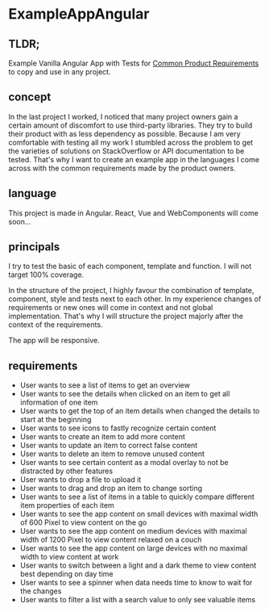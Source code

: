 # ExampleAppAngular

## TLDR;
Example Vanilla Angular App with Tests for [Common Product Requirements](#requirements) to copy and use in any project.

## concept
In the last project I worked, I noticed that many project owners gain a certain amount of discomfort to use third-party libraries. They try to build their product with as less dependency as possible. Because I am very comfortable with testing all my work I stumbled across the problem to get the varieties of solutions on StackOverflow or API documentation to be tested. That's why I want to create an example app in the languages I come across with the common requirements made by the product owners.

## language
This project is made in Angular. React, Vue and WebComponents will come soon...

## principals
I try to test the basic of each component, template and function. I will not target 100% coverage.

In the structure of the project, I highly favour the combination of template, component, style and tests next to each other. In my experience changes of requirements or new ones will come in context and not global implementation. That's why I will structure the project majorly after the context of the requirements.

The app will be responsive.

## requirements

* User wants to see a list of items to get an overview
* User wants to see the details when clicked on an item to get all information of one item
* User wants to get the top of an item details when changed the details to start at the beginning
* User wants to see icons to fastly recognize certain content
* User wants to create an item to add more content
* User wants to update an item to correct false content
* User wants to delete an item to remove unused content
* User wants to see certain content as a modal overlay to not be distracted by other features
* User wants to drop a file to upload it
* User wants to drag and drop an item to change sorting
* User wants to see a list of items in a table to quickly compare different item properties of each item
* User wants to see the app content on small devices with maximal width of 600 Pixel to view content on the go
* User wants to see the app content on medium devices with maximal width of 1200 Pixel to view content relaxed on a couch
* User wants to see the app content on large devices with no maximal width to view content at work
* User wants to switch between a light and a dark theme to view content best depending on day time
* User wants to see a spinner when data needs time to know to wait for the changes
* User wants to filter a list with a search value to only see valuable items

